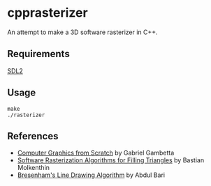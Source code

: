 # cpprasterizer
An attempt to make a 3D software rasterizer in C++.

## Requirements
[SDL2](https://www.libsdl.org/)

## Usage
```
make
./rasterizer
```

## References
- [Computer Graphics from Scratch](https://gabrielgambetta.com/computer-graphics-from-scratch/) by Gabriel Gambetta
- [Software Rasterization Algorithms for Filling Triangles](http://www.sunshine2k.de/coding/java/TriangleRasterization/TriangleRasterization.html) by Bastian Molkenthin
- [Bresenham's Line Drawing Algorithm](https://youtu.be/RGB-wlatStc) by Abdul Bari
